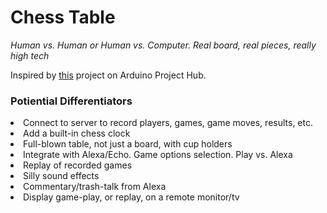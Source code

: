 # Chess Table
<i>Human vs. Human or Human vs. Computer.  Real board, real pieces, really high tech</i>

Inspired by <a href="https://create.arduino.cc/projecthub/Maxchess/wooden-chess-board-with-piece-recognition-872ffb?ref=search&ref_id=chess&offset=0">this</a> project on Arduino Project Hub.

<h3>Potiential Differentiators</h3>
<list>
<li>Connect to server to record players, games, game moves, results, etc.</li>
<li>Add a built-in chess clock</li>
<li>Full-blown table, not just a board, with cup holders</li>
<li>Integrate with Alexa/Echo.  Game options selection. Play vs. Alexa</li>
<li>Replay of recorded games</li>
<li>Silly sound effects</li>
<li>Commentary/trash-talk from Alexa</li>
<li>Display game-play, or replay, on a remote monitor/tv</li>
</list>
